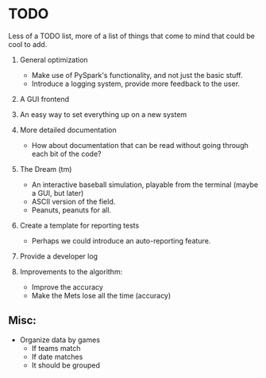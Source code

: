 # TODO
Less of a TODO list, more of a list of things that come to mind that could be cool to add.

1. General optimization
	- Make use of PySpark's functionality, and not just the basic stuff.
	- Introduce a logging system, provide more feedback to the user.

2. A GUI frontend
3. An easy way to set everything up on a new system
4. More detailed documentation
	- How about documentation that can be read without going through each bit of the code?
5. The Dream (tm)
	- An interactive baseball simulation, playable from the terminal (maybe a GUI, but later)
	- ASCII version of the field.
	- Peanuts, peanuts for all.

6. Create a template for reporting tests
	- Perhaps we could introduce an auto-reporting feature.

7. Provide a developer log

8. Improvements to the algorithm:
	- Improve the accuracy
	- Make the Mets lose all the time (accuracy)



## Misc:
- Organize data by games
	- If teams match
	- If date matches
	- It should be grouped
